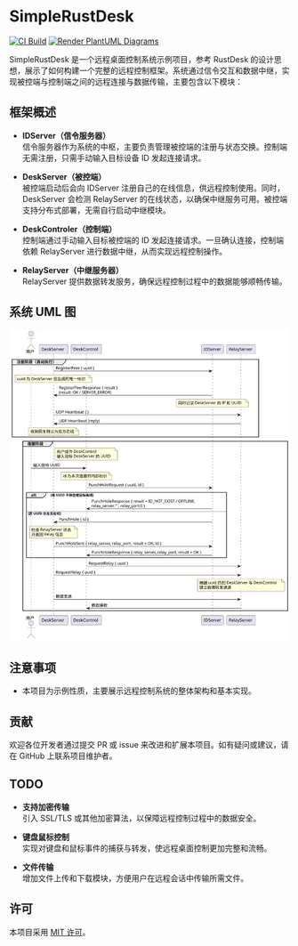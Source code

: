 # SimpleRustDesk

[![CI Build](https://github.com/SwartzMss/SimpleRustDesk/actions/workflows/msbuild.yml/badge.svg)](https://github.com/SwartzMss/SimpleRustDesk/actions/workflows/msbuild.yml)
[![Render PlantUML Diagrams](https://github.com/SwartzMss/SimpleRustDesk/actions/workflows/plantuml-render.yml/badge.svg)](https://github.com/SwartzMss/SimpleRustDesk/actions/workflows/plantuml-render.yml)

SimpleRustDesk 是一个远程桌面控制系统示例项目，参考 RustDesk 的设计思想，展示了如何构建一个完整的远程控制框架。系统通过信令交互和数据中继，实现被控端与控制端之间的远程连接与数据传输，主要包含以下模块：

## 框架概述

- **IDServer（信令服务器）**  
  信令服务器作为系统的中枢，主要负责管理被控端的注册与状态交换。控制端无需注册，只需手动输入目标设备 ID 发起连接请求。

- **DeskServer（被控端）**  
  被控端启动后会向 IDServer 注册自己的在线信息，供远程控制使用。同时，DeskServer 会检测 RelayServer 的在线状态，以确保中继服务可用。被控端支持分布式部署，无需自行启动中继模块。

- **DeskControler（控制端）**  
  控制端通过手动输入目标被控端的 ID 发起连接请求。一旦确认连接，控制端依赖 RelayServer 进行数据中继，从而实现远程控制操作。

- **RelayServer（中继服务器）**  
  RelayServer 提供数据转发服务，确保远程控制过程中的数据能够顺畅传输。
  
## 系统 UML 图

![系统 UML](diagrams/output/overview.svg)

## 注意事项

- 本项目为示例性质，主要展示远程控制系统的整体架构和基本实现。

## 贡献

欢迎各位开发者通过提交 PR 或 issue 来改进和扩展本项目。如有疑问或建议，请在 GitHub 上联系项目维护者。

## TODO

- **支持加密传输**  
  引入 SSL/TLS 或其他加密算法，以保障远程控制过程中的数据安全。
  
- **键盘鼠标控制**  
  实现对键盘和鼠标事件的捕获与转发，使远程桌面控制更加完整和流畅。
  
- **文件传输**  
  增加文件上传和下载模块，方便用户在远程会话中传输所需文件。


## 许可

本项目采用 [MIT 许可](LICENSE)。
